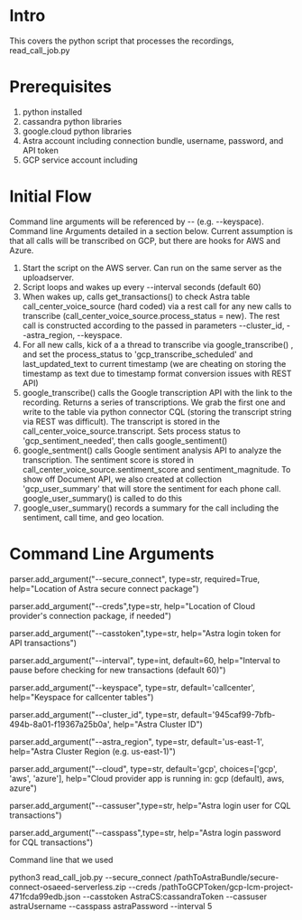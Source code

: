 # Intro

This covers the python script that processes the recordings, read_call_job.py

# Prerequisites
1. python installed
2. cassandra python libraries
3. google.cloud python libraries
4. Astra account including connection bundle, username, password, and API token
5. GCP service account including 

# Initial Flow
Command line arguments will be referenced by -- (e.g. --keyspace).  Command line Arguments detailed in a section below.  Current assumption is that all calls will be transcribed on GCP, but there are hooks for AWS and Azure.

1. Start the script on the AWS server.  Can run on the same server as the uploadserver.  
2. Script loops and wakes up every --interval seconds (default 60)
3. When wakes up, calls get_transactions() to check Astra table call_center_voice_source (hard coded) via a rest call for any new calls to transcribe (call_center_voice_source.process_status = new).  The rest call is constructed according to the passed in parameters --cluster_id, --astra_region, --keyspace.
4. For all new calls, kick of a a thread to transcribe via google_transcribe() , and set the process_status to 'gcp_transcribe_scheduled' and last_updated_text to current timestamp (we are cheating on storing the timestamp as text due to timestamp format conversion issues with REST API)
5. google_transcribe() calls the Google transcription API with the link to the recording.  Returns a series of transcriptions.  We grab the first one and write to the table via python connector CQL (storing the transcript string via REST was difficult).  The transcript is stored in the call_center_voice_source.transcript. Sets process status to 'gcp_sentiment_needed', then calls google_sentiment()
6. google_sentment() calls Google sentiment analysis API to analyze the transcription.  The sentiment score is stored in call_center_voice_source.sentiment_score and sentiment_magnitude.  To show off Document API, we also created at collection 'gcp_user_summary' that will store the sentiment for each phone call.  google_user_summary() is called to do this
7. google_user_summary() records a summary for the call including the sentiment, call time, and geo location.


# Command Line Arguments
parser.add_argument("--secure_connect", type=str, required=True,
                        help="Location of Astra secure connect package")
                        
parser.add_argument("--creds",type=str,
                        help="Location of Cloud provider's connection package, if needed")
                        
parser.add_argument("--casstoken",type=str,
                        help="Astra login token for API transactions")
                        
parser.add_argument("--interval", type=int, default=60,
                        help="Interval to pause before checking for new transactions (default 60)")
                        
parser.add_argument("--keyspace", type=str, default='callcenter',
                        help="Keyspace for callcenter tables")
                        
parser.add_argument("--cluster_id", type=str, default='945caf99-7bfb-494b-8a01-f19367a25b0a',
                        help="Astra Cluster ID")          
                        
parser.add_argument("--astra_region", type=str, default='us-east-1',
                        help="Astra Cluster Region (e.g. us-east-1)")    
                        
parser.add_argument("--cloud", type=str, default='gcp', choices=['gcp', 'aws', 'azure'],
                        help="Cloud provider app is running in: gcp (default), aws, azure")
                        
parser.add_argument("--cassuser",type=str,
                        help="Astra login user for CQL transactions")
                        
parser.add_argument("--casspass",type=str,
                        help="Astra login password for CQL transactions")


Command line that we used

python3 read_call_job.py --secure_connect /pathToAstraBundle/secure-connect-osaeed-serverless.zip --creds /pathToGCPToken/gcp-lcm-project-471fcda99edb.json --casstoken AstraCS:cassandraToken --cassuser astraUsername --casspass astraPassword --interval 5
